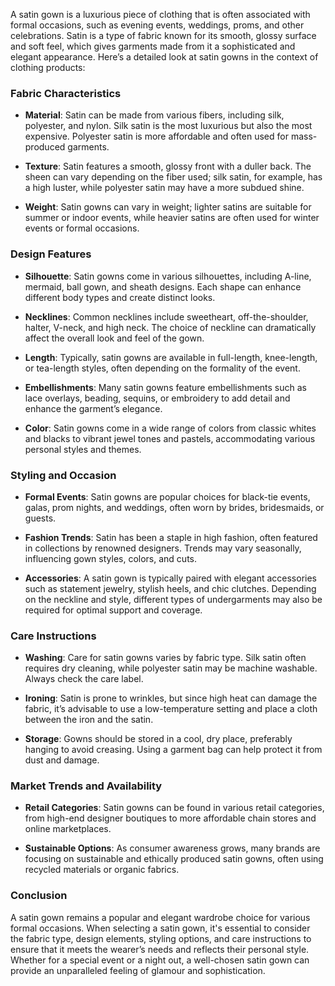 A satin gown is a luxurious piece of clothing that is often associated with formal occasions, such as evening events, weddings, proms, and other celebrations. Satin is a type of fabric known for its smooth, glossy surface and soft feel, which gives garments made from it a sophisticated and elegant appearance. Here’s a detailed look at satin gowns in the context of clothing products:

### Fabric Characteristics

- **Material**: Satin can be made from various fibers, including silk, polyester, and nylon. Silk satin is the most luxurious but also the most expensive. Polyester satin is more affordable and often used for mass-produced garments.
  
- **Texture**: Satin features a smooth, glossy front with a duller back. The sheen can vary depending on the fiber used; silk satin, for example, has a high luster, while polyester satin may have a more subdued shine.

- **Weight**: Satin gowns can vary in weight; lighter satins are suitable for summer or indoor events, while heavier satins are often used for winter events or formal occasions.

### Design Features

- **Silhouette**: Satin gowns come in various silhouettes, including A-line, mermaid, ball gown, and sheath designs. Each shape can enhance different body types and create distinct looks.

- **Necklines**: Common necklines include sweetheart, off-the-shoulder, halter, V-neck, and high neck. The choice of neckline can dramatically affect the overall look and feel of the gown.

- **Length**: Typically, satin gowns are available in full-length, knee-length, or tea-length styles, often depending on the formality of the event.

- **Embellishments**: Many satin gowns feature embellishments such as lace overlays, beading, sequins, or embroidery to add detail and enhance the garment’s elegance.

- **Color**: Satin gowns come in a wide range of colors from classic whites and blacks to vibrant jewel tones and pastels, accommodating various personal styles and themes.

### Styling and Occasion

- **Formal Events**: Satin gowns are popular choices for black-tie events, galas, prom nights, and weddings, often worn by brides, bridesmaids, or guests.

- **Fashion Trends**: Satin has been a staple in high fashion, often featured in collections by renowned designers. Trends may vary seasonally, influencing gown styles, colors, and cuts.

- **Accessories**: A satin gown is typically paired with elegant accessories such as statement jewelry, stylish heels, and chic clutches. Depending on the neckline and style, different types of undergarments may also be required for optimal support and coverage.

### Care Instructions

- **Washing**: Care for satin gowns varies by fabric type. Silk satin often requires dry cleaning, while polyester satin may be machine washable. Always check the care label.

- **Ironing**: Satin is prone to wrinkles, but since high heat can damage the fabric, it’s advisable to use a low-temperature setting and place a cloth between the iron and the satin.

- **Storage**: Gowns should be stored in a cool, dry place, preferably hanging to avoid creasing. Using a garment bag can help protect it from dust and damage.

### Market Trends and Availability

- **Retail Categories**: Satin gowns can be found in various retail categories, from high-end designer boutiques to more affordable chain stores and online marketplaces.

- **Sustainable Options**: As consumer awareness grows, many brands are focusing on sustainable and ethically produced satin gowns, often using recycled materials or organic fabrics.

### Conclusion

A satin gown remains a popular and elegant wardrobe choice for various formal occasions. When selecting a satin gown, it's essential to consider the fabric type, design elements, styling options, and care instructions to ensure that it meets the wearer’s needs and reflects their personal style. Whether for a special event or a night out, a well-chosen satin gown can provide an unparalleled feeling of glamour and sophistication.